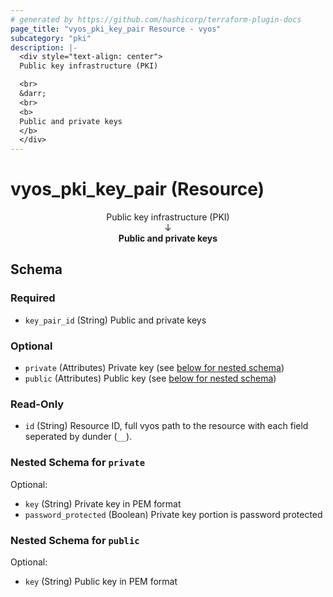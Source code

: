 ```yaml
---
# generated by https://github.com/hashicorp/terraform-plugin-docs
page_title: "vyos_pki_key_pair Resource - vyos"
subcategory: "pki"
description: |-
  <div style="text-align: center">
  Public key infrastructure (PKI)

  <br>
  &darr;
  <br>
  <b>
  Public and private keys
  </b>
  </div>
---
```


# vyos_pki_key_pair (Resource)

<div style="text-align: center">
Public key infrastructure (PKI)

<br>
&darr;
<br>
<b>
Public and private keys
</b>
</div>



<!-- schema generated by tfplugindocs -->
## Schema

### Required

- `key_pair_id` (String) Public and private keys

### Optional

- `private` (Attributes) Private key (see [below for nested schema](#nestedatt--private))
- `public` (Attributes) Public key (see [below for nested schema](#nestedatt--public))

### Read-Only

- `id` (String) Resource ID, full vyos path to the resource with each field seperated by dunder (`__`).

<a id="nestedatt--private"></a>
### Nested Schema for `private`

Optional:

- `key` (String) Private key in PEM format
- `password_protected` (Boolean) Private key portion is password protected


<a id="nestedatt--public"></a>
### Nested Schema for `public`

Optional:

- `key` (String) Public key in PEM format
